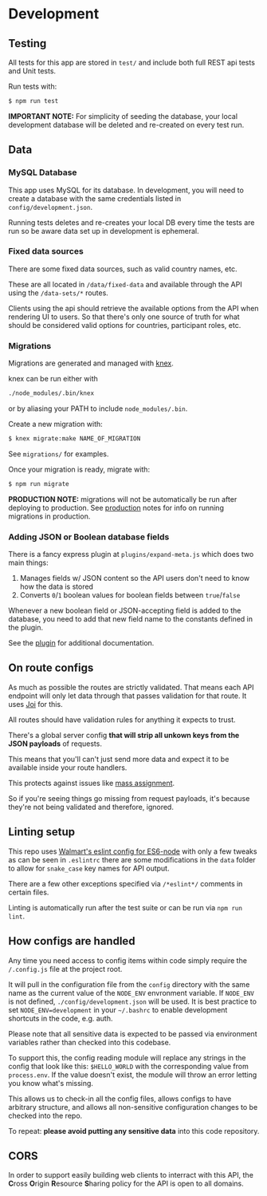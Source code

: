 # Development

## Testing

All tests for this app are stored in `test/` and include both full REST api tests and Unit tests.

Run tests with:

```sh
$ npm run test
```

**IMPORTANT NOTE:** For simplicity of seeding the database, your local development database will be deleted and re-created on every test run.


## Data

### MySQL Database

This app uses MySQL for its database. In development, you will need to create a database with the same credentials listed in `config/development.json`.

Running tests deletes and re-creates your local DB every time the tests are run so be aware data set up in development is ephemeral.

### Fixed data sources

There are some fixed data sources, such as valid country names, etc.

These are all located in `/data/fixed-data` and available through the API using the `/data-sets/*` routes.

Clients using the api should retrieve the available options from the API when rendering UI to users. So that there's only one source of truth for what should be considered valid options for countries, participant roles, etc.

### Migrations

Migrations are generated and managed with [knex][].

knex can be run either with
```sh
./node_modules/.bin/knex
```
or by aliasing your PATH to include `node_modules/.bin`.

Create a new migration with:

```sh
$ knex migrate:make NAME_OF_MIGRATION
```

See `migrations/` for examples.

Once your migration is ready, migrate with:

```sh
$ npm run migrate
```

**PRODUCTION NOTE:** migrations will not be automatically be run after deploying to production. See [production][] notes for info on running migrations in production.

### Adding JSON or Boolean database fields

There is a fancy express plugin at `plugins/expand-meta.js` which does two main things:

1. Manages fields w/ JSON content so the API users don't need to know how the data is stored
2. Converts `0`/`1` boolean values for boolean fields between `true`/`false`

Whenever a new boolean field or JSON-accepting field is added to the database, you need to add that new field name to the constants defined in the plugin.

See the [plugin](./plugins/expand-meta.js) for additional documentation.


## On route configs

As much as possible the routes are strictly validated. That means each API endpoint will only let data through that passes validation for that route. It uses [Joi](https://github.com/hapijs/joi/blob/master/API.md) for this.

All routes should have validation rules for anything it expects to trust.

There's a global server config **that will strip all unkown keys from the JSON payloads** of requests.

This means that you'll can't just send more data and expect it to be available inside your route handlers.

This protects against issues like [mass assignment](http://brakemanscanner.org/docs/warning_types/mass_assignment/).

So if you're seeing things go missing from request payloads, it's because they're not being validated and therefore, ignored.


## Linting setup

This repo uses [Walmart's eslint config for ES6-node](https://github.com/walmartlabs/eslint-config-defaults) with only a few tweaks as can be seen in `.eslintrc` there are some modifications in the `data` folder to allow for `snake_case` key names for API output.

There are a few other exceptions specified via `/*eslint*/` comments in certain files.

Linting is automatically run after the test suite or can be run via `npm run lint`.


## How configs are handled

Any time you need access to config items within code simply require the `/.config.js` file at the project root.

It will pull in the configuration file from the `config` directory with the same name as the current value of the `NODE_ENV` envronment variable. If `NODE_ENV` is not defined, `./config/development.json` will be used.  It is best practice to set `NODE_ENV=development` in your `~/.bashrc` to enable development shortcuts in the code, e.g. auth.

Please note that all sensitive data is expected to be passed via environment variables rather than checked into this codebase.

To support this, the config reading module will replace any strings in the config that look like this: `$HELLO_WORLD` with the corresponding value from `process.env`. If the value doesn't exist, the module will throw an error letting you know what's missing.

This allows us to check-in all the config files, allows configs to have arbitrary structure, and allows all non-sensitive configuration changes to be checked into the repo.

To repeat: **please avoid putting any sensitive data** into this code repository.


## CORS

In order to support easily building web clients to interract with this API, the **C**ross **O**rigin **R**esource **S**haring policy for the API is open to all domains.


[knex]: http://knexjs.org/
[production]: ./PRODUCTION.md
